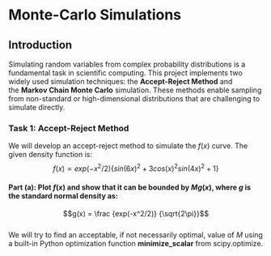 # Monte-Carlo Simulations

## Introduction
Simulating random variables from complex probability distributions is a fundamental task in scientific computing. This project implements two widely used simulation techniques: the **Accept-Reject Method** and the **Markov Chain Monte Carlo** simulation. These methods enable sampling from non-standard or high-dimensional distributions that are challenging to simulate directly.

### Task 1: Accept-Reject Method
We will develop an accept-reject method to simulate the $f(x)$ curve. The given density function is:  
$$f(x) \propto exp(-x^2/2)\{sin(6x)^2 + 3 cos(x)^2 sin(4x)^2 +1\}$$

#### Part (a): Plot $f(x)$ and show that it can be bounded by $M g(x)$, where $g$ is the standard normal density as:
$$g(x) = \frac {exp(-x^2/2)} {\sqrt{2\pi}}$$  
We will try to find an acceptable, if not necessarily optimal, value of $M$ using a built-in Python optimization function **minimize_scalar** from scipy.optimize.